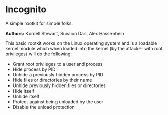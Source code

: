 # Incognito
A simple rootkit for simple folks. 

**Authors:** Kordell Stewart, Suvaion Das, Alex Hassenbein  

This basic rootkit works on the Linux operating system and is a loadable kernel module which when loaded into the kernel (by the attacker with root privileges) will do the following:

  - Grant root privileges to a userland process
  - Hide process by PID
  - Unhide a previously hidden process by PID
  - Hide files or directories by their name
  - Unhide previously hidden files or directories
  - Hide itself
  - Unhide itself
  - Protect against being unloaded by the user
  - Disable the unload protection

